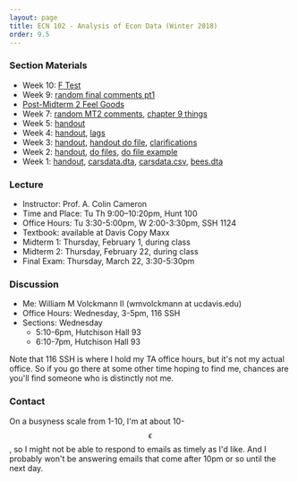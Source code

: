 ```yaml
---
layout: page
title: ECN 102 - Analysis of Econ Data (Winter 2018)
order: 9.5
---
```



### Section Materials
* Week 10: [F Test](ftest.pdf)
* Week 9: [random final comments pt1](finalstuff1.pdf)
* [Post-Midterm 2 Feel Goods](https://www.youtube.com/watch?v=D23sMvVnrow)
* Week 7: [random MT2 comments](mt2.pdf), [chapter 9 things](ch9things.pdf)
* Week 5: [handout](discussion-05.pdf)
* Week 4: [handout](discussion-04.pdf), [lags](lags.do)
* Week 3: [handout](discussion-03.pdf), [handout do file](handout-disc03.do),
[clarifications](disc03-clarifications.pdf)
* Week 2: [handout](discussion-02.pdf), [do files](dofiles.pdf),
[do file example](doexample.do)
* Week 1: [handout](discussion-01.pdf),
[carsdata.dta](http://cameron.econ.ucdavis.edu/stata/carsdata.dta),
[carsdata.csv](http://cameron.econ.ucdavis.edu/stata/carsdata.csv),
[bees.dta](bees.dta)

### Lecture
* Instructor: Prof. A. Colin Cameron
* Time and Place: Tu Th 9:00–10:20pm, Hunt 100
* Office Hours: Tu 3:30-5:00pm, W 2:00-3:30pm, SSH 1124
* Textbook: available at Davis Copy Maxx
* Midterm 1: Thursday, February 1, during class
* Midterm 2: Thursday, February 22, during class
* Final Exam: Thursday, March 22, 3:30-5:30pm


### Discussion
* Me: William M Volckmann II (wmvolckmann at ucdavis.edu)
* Office Hours: Wednesday, 3-5pm, 116 SSH
* Sections: Wednesday
  * 5:10-6pm, Hutchison Hall 93
  * 6:10-7pm, Hutchison Hall 93

Note that 116 SSH is where I hold my TA office hours, but it's not my actual
office. So if you go there at some other time hoping to find me, chances are
you'll find someone who is distinctly not me.


### Contact
On a busyness scale from 1-10, I'm at about 10-$$\epsilon$$, so I might not be
 able to respond to emails as timely as I'd like. And I probably won't be
 answering emails that come after 10pm or so until the next day.
